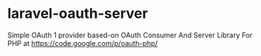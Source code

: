 # laravel-oauth-server
Simple OAuth 1 provider based-on OAuth Consumer And Server Library For PHP at https://code.google.com/p/oauth-php/
